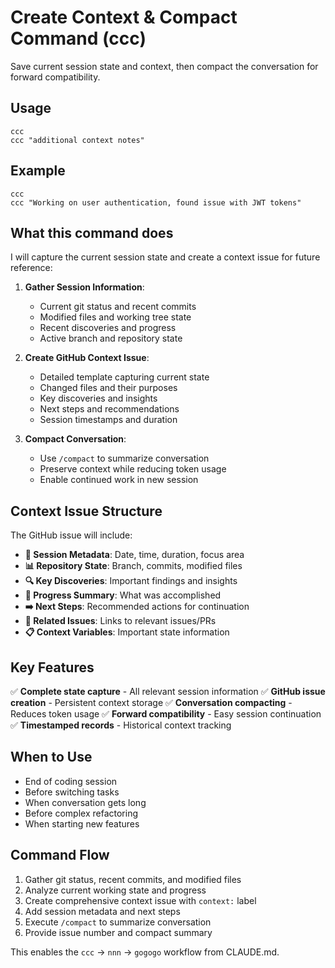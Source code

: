 # Create Context & Compact Command (ccc)

Save current session state and context, then compact the conversation for forward compatibility.

## Usage
```
ccc
ccc "additional context notes"
```

## Example
```
ccc
ccc "Working on user authentication, found issue with JWT tokens"
```

## What this command does

I will capture the current session state and create a context issue for future reference:

1. **Gather Session Information**:
   - Current git status and recent commits
   - Modified files and working tree state
   - Recent discoveries and progress
   - Active branch and repository state

2. **Create GitHub Context Issue**:
   - Detailed template capturing current state
   - Changed files and their purposes
   - Key discoveries and insights
   - Next steps and recommendations
   - Session timestamps and duration

3. **Compact Conversation**:
   - Use `/compact` to summarize conversation
   - Preserve context while reducing token usage
   - Enable continued work in new session

## Context Issue Structure

The GitHub issue will include:

- **📅 Session Metadata**: Date, time, duration, focus area
- **📊 Repository State**: Branch, commits, modified files
- **🔍 Key Discoveries**: Important findings and insights
- **📝 Progress Summary**: What was accomplished
- **➡️ Next Steps**: Recommended actions for continuation
- **🔗 Related Issues**: Links to relevant issues/PRs
- **📋 Context Variables**: Important state information

## Key Features

✅ **Complete state capture** - All relevant session information
✅ **GitHub issue creation** - Persistent context storage
✅ **Conversation compacting** - Reduces token usage
✅ **Forward compatibility** - Easy session continuation
✅ **Timestamped records** - Historical context tracking

## When to Use

- End of coding session
- Before switching tasks
- When conversation gets long
- Before complex refactoring
- When starting new features

## Command Flow

1. Gather git status, recent commits, and modified files
2. Analyze current working state and progress
3. Create comprehensive context issue with `context:` label
4. Add session metadata and next steps
5. Execute `/compact` to summarize conversation
6. Provide issue number and compact summary

This enables the `ccc` → `nnn` → `gogogo` workflow from CLAUDE.md.